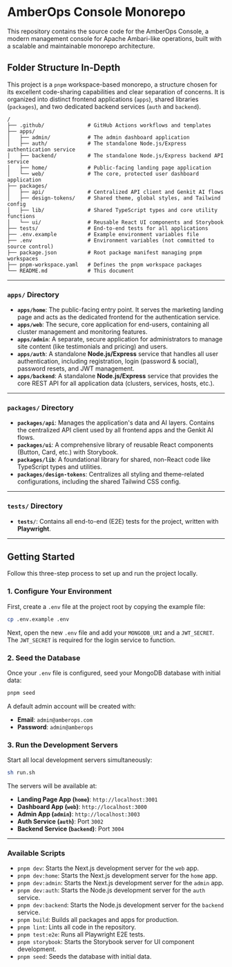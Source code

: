 # AmberOps Console Monorepo

This repository contains the source code for the AmberOps Console, a modern management console for Apache Ambari-like operations, built with a scalable and maintainable monorepo architecture.

## Folder Structure In-Depth

This project is a `pnpm` workspace-based monorepo, a structure chosen for its excellent code-sharing capabilities and clear separation of concerns. It is organized into distinct frontend applications (`apps`), shared libraries (`packages`), and two dedicated backend services (`auth` and `backend`).

```
/
├── .github/              # GitHub Actions workflows and templates
├── apps/
│   ├── admin/            # The admin dashboard application
│   ├── auth/             # The standalone Node.js/Express authentication service
│   ├── backend/          # The standalone Node.js/Express backend API service
│   ├── home/             # Public-facing landing page application
│   └── web/              # The core, protected user dashboard application
├── packages/
│   ├── api/              # Centralized API client and Genkit AI flows
│   ├── design-tokens/    # Shared theme, global styles, and Tailwind config
│   ├── lib/              # Shared TypeScript types and core utility functions
│   └── ui/               # Reusable React UI components and Storybook
├── tests/                # End-to-end tests for all applications
├── .env.example          # Example environment variables file
├── .env                  # Environment variables (not committed to source control)
├── package.json          # Root package manifest managing pnpm workspaces
├── pnpm-workspace.yaml   # Defines the pnpm workspace packages
└── README.md             # This document
```

---

### `apps/` Directory

- **`apps/home`**: The public-facing entry point. It serves the marketing landing page and acts as the dedicated frontend for the authentication service.
- **`apps/web`**: The secure, core application for end-users, containing all cluster management and monitoring features.
- **`apps/admin`**: A separate, secure application for administrators to manage site content (like testimonials and pricing) and users.
- **`apps/auth`**: A standalone **Node.js/Express** service that handles all user authentication, including registration, login (password & social), password resets, and JWT management.
- **`apps/backend`**: A standalone **Node.js/Express** service that provides the core REST API for all application data (clusters, services, hosts, etc.).

---

### `packages/` Directory

- **`packages/api`**: Manages the application's data and AI layers. Contains the centralized API client used by all frontend apps and the Genkit AI flows.
- **`packages/ui`**: A comprehensive library of reusable React components (Button, Card, etc.) with Storybook.
- **`packages/lib`**: A foundational library for shared, non-React code like TypeScript types and utilities.
- **`packages/design-tokens`**: Centralizes all styling and theme-related configurations, including the shared Tailwind CSS config.

---

### `tests/` Directory

- **`tests/`**: Contains all end-to-end (E2E) tests for the project, written with **Playwright**.

---

## Getting Started

Follow this three-step process to set up and run the project locally.

### 1. Configure Your Environment

First, create a `.env` file at the project root by copying the example file:
```bash
cp .env.example .env
```
Next, open the new `.env` file and add your `MONGODB_URI` and a `JWT_SECRET`. The `JWT_SECRET` is required for the login service to function.

### 2. Seed the Database

Once your `.env` file is configured, seed your MongoDB database with initial data:

```bash
pnpm seed
```

A default admin account will be created with:

- **Email**: `admin@amberops.com`
- **Password**: `admin@amberops`

### 3. Run the Development Servers

Start all local development servers simultaneously:

```bash
sh run.sh
```

The servers will be available at:

- **Landing Page App (`home`)**: `http://localhost:3001`
- **Dashboard App (`web`)**: `http://localhost:3000`
- **Admin App (`admin`)**: `http://localhost:3003`
- **Auth Service (`auth`)**: Port `3002`
- **Backend Service (`backend`)**: Port `3004`

---

### Available Scripts

- `pnpm dev`: Starts the Next.js development server for the `web` app.
- `pnpm dev:home`: Starts the Next.js development server for the `home` app.
- `pnpm dev:admin`: Starts the Next.js development server for the `admin` app.
- `pnpm dev:auth`: Starts the Node.js development server for the `auth` service.
- `pnpm dev:backend`: Starts the Node.js development server for the `backend` service.
- `pnpm build`: Builds all packages and apps for production.
- `pnpm lint`: Lints all code in the repository.
- `pnpm test:e2e`: Runs all Playwright E2E tests.
- `pnpm storybook`: Starts the Storybook server for UI component development.
- `pnpm seed`: Seeds the database with initial data.
